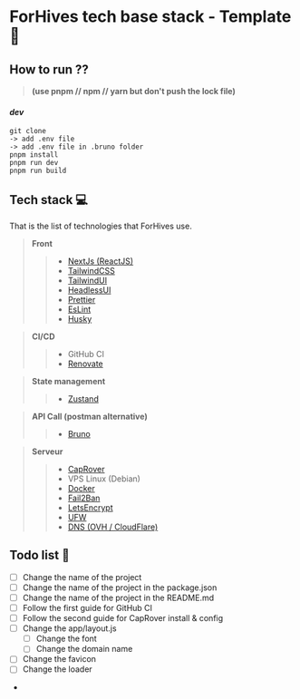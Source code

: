# ForHives tech base stack - Template 🐝

## How to run ??

> **(use pnpm // npm // yarn but don't push the lock file)**

#### _dev_

```
git clone
-> add .env file
-> add .env file in .bruno folder
pnpm install
pnpm run dev
pnpm run build
```

## Tech stack 💻

That is the list of technologies that ForHives use.

> **Front**
>
> > - [NextJs (ReactJS)](https://nextjs.org/)
> > - [TailwindCSS](https://tailwindcss.com/)
> > - [TailwindUI](https://tailwindui.com/)
> > - [HeadlessUI](https://headlessui.com/)
> > - [Prettier](https://prettier.io/)
> > - [EsLint](https://eslint.org/)
> > - [Husky](https://typicode.github.io/husky/#/)

> **CI/CD**
>
> > - GitHub CI
> > - [Renovate](https://www.mend.io/renovate/)

> **State management**
> > - [Zustand](https://docs.pmnd.rs/zustand/getting-started/introduction)

> **API Call (postman alternative)**
> > - [Bruno](https://github.com/usebruno/bruno)

> **Serveur**
>
> > - [CapRover](https://caprover.com/)
> > - VPS Linux (Debian)
> > - [Docker](https://www.docker.com/)
> > - [Fail2Ban](https://www.fail2ban.org/wiki/index.php/Main_Page)
> > - [LetsEncrypt](https://letsencrypt.org/)
> > - [UFW](https://doc.ubuntu-fr.org/ufw)
> > - [DNS (OVH / CloudFlare)](https://cloudflare.com/)


## Todo list 📝
- [ ] Change the name of the project
- [ ] Change the name of the project in the package.json
- [ ] Change the name of the project in the README.md
- [ ] Follow the first guide for GitHub CI 
- [ ] Follow the second guide for CapRover install & config
- [ ] Change the app/layout.js
  - [ ] Change the font
  - [ ] Change the domain name
- [ ] Change the favicon
- [ ] Change the loader
- 